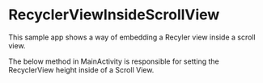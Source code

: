 # RecyclerViewInsideScrollView
This sample app shows a way of embedding a Recyler view inside a scroll view.

The below method in MainActivity is responsible for setting the RecyclerView height inside of a Scroll View.
